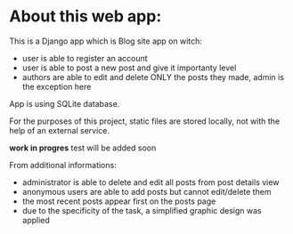 # About this web app:

This is a Django app which is Blog site app on witch:
- user is able to register an account
- user is able to post a new post and give it importanty level
- authors are able to edit and delete ONLY the posts they made, admin is the exception here

App is using SQLite database.

For the purposes of this project, static files are stored locally, not with the help of an external service.



**work in progres** test will be added soon




From additional informations:
- administrator is able to delete and edit all posts from post details view
- anonymous users are able to add posts but cannot edit/delete them
- the most recent posts appear first on the posts page
- due to the specificity of the task, a simplified graphic design was applied